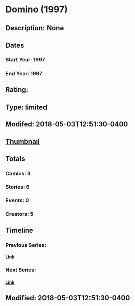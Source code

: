 # Domino (1997)
## Description: None
## Dates
### Start Year: 1997
### End Year: 1997
## Rating: 
## Type: limited
## Modifed: 2018-05-03T12:51:30-0400
## [Thumbnail](http://i.annihil.us/u/prod/marvel/i/mg/f/30/5aeb3e0776bdc.jpg)
## Totals
### Comics: 3
### Stories: 6
### Events: 0
### Creators: 5
## Timeline
### Previous Series: 
#### [Link]()
### Next Series: 
#### [Link]()
## Modified: 2018-05-03T12:51:30-0400